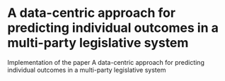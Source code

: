 # A data-centric approach for predicting individual outcomes in a multi-party legislative system
Implementation of the paper A data-centric approach for predicting individual outcomes in a multi-party legislative system

